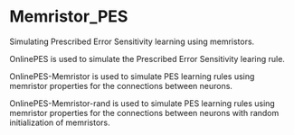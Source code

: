 # Memristor_PES
Simulating Prescribed Error Sensitivity learning using memristors.

OnlinePES is used to simulate the Prescribed Error Sensitivity learing rule.

OnlinePES-Memristor is used to simulate PES learning rules using memristor properties for the connections between neurons.

OnlinePES-Memristor-rand is used to simulate PES learning rules using memristor properties for the connections between neurons with random initialization of memristors.
